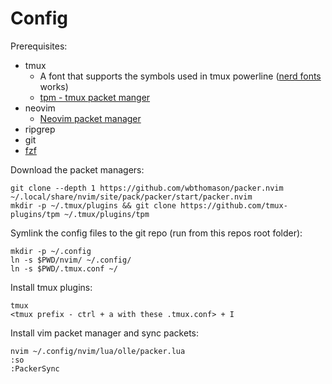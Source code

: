 # Config
Prerequisites:
* tmux
  * A font that supports the symbols used in tmux powerline ([nerd fonts](https://github.com/ryanoasis/nerd-fonts) works)
  * [tpm - tmux packet manger](https://github.com/tmux-plugins/tpm)   
* neovim
  * [Neovim packet manager](https://github.com/wbthomason/packer.nvim)
* ripgrep
* git
* [fzf](https://github.com/junegunn/fzf)

Download the packet managers:
```
git clone --depth 1 https://github.com/wbthomason/packer.nvim ~/.local/share/nvim/site/pack/packer/start/packer.nvim
mkdir -p ~/.tmux/plugins && git clone https://github.com/tmux-plugins/tpm ~/.tmux/plugins/tpm
```
Symlink the config files to the git repo (run from this repos root folder):
```
mkdir -p ~/.config
ln -s $PWD/nvim/ ~/.config/
ln -s $PWD/.tmux.conf ~/
```
Install tmux plugins:
```
tmux
<tmux prefix - ctrl + a with these .tmux.conf> + I
```

Install vim packet manager and sync packets:
```
nvim ~/.config/nvim/lua/olle/packer.lua
:so
:PackerSync
```
